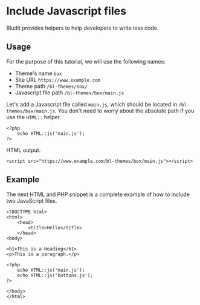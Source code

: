 # Include Javascript files
<!-- position: 4 -->

Bludit provides helpers to help developers to write less code.

<h2 id="usage">Usage</h2>

For the purpose of this tutorial, we will use the following names:
- Theme's name `box`
- Site URL `https://www.example.com`
- Theme path `/bl-themes/box/`
- Javascript file path `/bl-themes/box/main.js`

Let's add a Javascript file called `main.js`, which should be located in `/bl-themes/box/main.js`. You don't need to worry about the absolute path if you use the `HTML::` helper.
```
<?php
	echo HTML::js('main.js');
?>
```

HTML output.
```
<script src="https://www.example.com/bl-themes/box/main.js"></script>
```

<h2 id="example">Example</h2>

The next HTML and PHP snippet is a complete example of how to include two JavaScript files.

```
<!DOCTYPE html>
<html>
	<head>
		<title>Hello</title>
	</head>
<body>

<h1>This is a Heading</h1>
<p>This is a paragraph.</p>

<?php
	echo HTML::js('main.js');
	echo HTML::js('buttons.js');
?>

</body>
</html>
```
